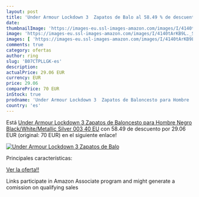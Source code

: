 ```yaml
---
layout: post
title: 'Under Armour Lockdown 3  Zapatos de Balo al 58.49 % de descuento'
date: 
thumbnailImage: 'https://images-eu.ssl-images-amazon.com/images/I/4140tArKB9L._SL200_.jpg'
image: 'https://images-eu.ssl-images-amazon.com/images/I/4140tArKB9L._SL200_.jpg'
images: [ 'https://images-eu.ssl-images-amazon.com/images/I/4140tArKB9L._SL200_.jpg' ]
comments: true
category: ofertas
author: ring
slug: 'B07CTPLLGK-es'
description:
actualPrice: 29.06 EUR
currency: EUR
price: 29.06
comparePrice: 70 EUR
inStock: true
prodname: 'Under Armour Lockdown 3  Zapatos de Baloncesto para Hombre  Negro  Black/White/Metallic Silver 003   40 EU'
country: 'es'
---
```


Está [Under Armour Lockdown 3  Zapatos de Baloncesto para Hombre  Negro  Black/White/Metallic Silver 003   40 EU](https://www.amazon.es/dp/B07CTPLLGK/?tag=tolees-21) con 58.49 de descuento por 29.06 EUR (original: 70 EUR) en el siguiente enlace!

[![Under Armour Lockdown 3  Zapatos de Balo](https://images-eu.ssl-images-amazon.com/images/I/4140tArKB9L._SL200_.jpg)](https://www.amazon.es/dp/B07CTPLLGK/?tag=tolees-21)

Principales características:


[Ver la oferta!!](https://www.amazon.es/dp/B07CTPLLGK/?tag=tolees-21)

Links participate in Amazon Associate program and might generate a comission on qualifying sales


